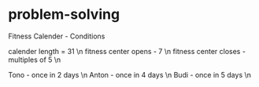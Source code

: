 # problem-solving

Fitness Calender - Conditions

calender length = 31 \n
fitness center opens - 7 \n
fitness center closes - multiples of 5 \n

 Tono - once in 2 days \n
 Anton - once in 4 days \n
 Budi - once in 5 days \n
